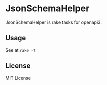 # JsonSchemaHelper

JsonSchemaHelper is rake tasks for openapi3.

## Usage

See at `rake -T`

## License

MIT License
